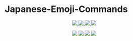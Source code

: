 # Japanese-Emoji-Commands

<p align="center">
<a href="https://discord.tophat.cat">
    <img src="https://img.shields.io/badge/Discord-TopHatCat-green.svg?style=flat&logo=Discord"/>
</a>
<a href="https://www.curseforge.com/minecraft/mc-mods/japanese-emoji-commands">
    <img src="http://cf.way2muchnoise.eu/versions/Minecraft_japanese-emoji-commands_all.svg"/>
</a>
<a href="https://www.curseforge.com/minecraft/mc-mods/japanese-emoji-commands">
    <img src="http://cf.way2muchnoise.eu/full_japanese-emoji-commands_downloads.svg"/>
</a>
<a href="https://github.com/tophatcats-mods/japanese-emoji-commands/commits/development">
    <img src="https://img.shields.io/github/last-commit/tophatcats-mods/red-pandas.svg">
</a>
</p>

<p align="center">
    <img src="https://sloc.xyz/github/tophatcats-mods/Japanese-Emoji-Commands/?category=blanks">
    <img src="https://sloc.xyz/github/tophatcats-mods/Japanese-Emoji-Commands/?category=code">
    <img src="https://sloc.xyz/github/tophatcats-mods/Japanese-Emoji-Commands/?category=comments">
    <img src="https://sloc.xyz/github/tophatcats-mods/Japanese-Emoji-Commands/?category=lines">
</p>